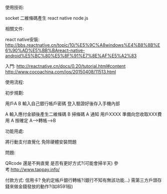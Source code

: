 使用技術:

socket
二維條碼產生
react native
node.js 

相關文件:

react native安裝: http://bbs.reactnative.cn/topic/10/%E5%9C%A8windows%E4%B8%8B%E6%90%AD%E5%BB%BAreact-native-android%E5%BC%80%E5%8F%91%E7%8E%AF%E5%A2%83

入門:
http://reactnative.cn/docs/0.20/tutorial.html#content
http://www.cocoachina.com/ios/20150408/11513.html

使用流程:

初步規劃:

用戶A B 輸入自己銀行帳戶密碼 登入驗證好後存入手機內部

A 輸入應付金額後產生二維條碼
B 掃條碼
A 通知 用戶XXXX 準備向您收取XXX費用
A 按確定
A-->轉帳-->B

功能用處:

將行動支付直覺化 免除硬體安裝問題

問題:

QRcode 還是不夠直覺 是否有更好方式?(可能會掃半天)
參考:http://www.tappay.info/

付款方式:
信用卡? 免約定帳戶銀行轉帳?(銀行不知有無該功能...) 需第三方戶頭存錢來做金錢發放的動作?(如8591般)